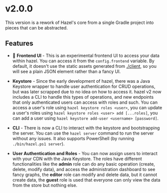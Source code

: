 # v2.0.0
This version is a rework of Hazel's core from a single Gradle project into pieces that can be abstracted.

## Features
- 🎉 **Frontend UI** - This is an experimental frontend UI to access your data within hazel. You can access it from the `config.frontend` variable.
                       By default, it doesn't use the static assets generated from [./client](https://github.com/auguwu/hazel/master/tree/client), so
                       you will see a plain JSON element rather than a fancy UI.

- **Keystore** - Since the early development of hazel, there was a Java Keystore wrapper to handle user authentication for CRUD operations, but was later
                 scrapped due to no idea on how to access it. hazel v2 now includes a CLI to handle this types of operations, and new endpoints that only
                 authenticated users can access with roles and such. You can access a user's role using `hazel keystore roles <user>`, you can update a user's
                 roles using `hazel keystore roles <user> add [...roles]`, you can add a user using `hazel keystore add-user <username> [password]`.
                 
- **CLI** - There is now a CLI to interact with the keystore and bootstrapping the server. You can use the `hazel server` command to run the server
            without any issues. It also supports PowerShell (by running `./bin/hazel.ps1 server`).
            
- **User Authentication and Roles** - You can now assign users to interact with your CDN with the Java Keystore. The roles have different functionalities like
                                      the **admin** role can do any basic operation (create, delete, modify data), and access the administration dashboard to see fancy graphs,
                                      the **editor** role can modify and delete data, but it cannot create data, the **guest** role is used that everyone can only view the data
                                      from the store but nothing else.
 
